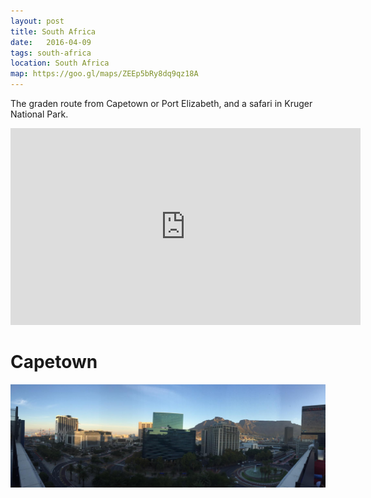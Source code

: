 ```yaml
---
layout: post
title: South Africa
date:   2016-04-09
tags: south-africa
location: South Africa
map: https://goo.gl/maps/ZEEp5bRy8dq9qz18A
---
```


The graden route from Capetown or Port Elizabeth,
and a safari in Kruger National Park.

<iframe
  width="560"
  height="315"
  src="https://www.youtube.com/embed/2edbwENXlOI"
  title="YouTube video player"
   frameborder="0"
   allow="accelerometer; autoplay; clipboard-write; encrypted-media; gyroscope; picture-in-picture"
  allowfullscreen>
</iframe>

Capetown
========

![Capetown](/photos/south-africa/capetown.jpg)
